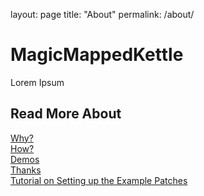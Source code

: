 layout: page
title: "About"
permalink: /about/
<h1> MagicMappedKettle </h1>
Lorem Ipsum

<h2> Read More About </h2>
<a href="https://kaseypocius.github.io/MUMT306-MagicMappedKettle/docs/why"> Why?</a><br>
<a href="https://kaseypocius.github.io/MUMT306-MagicMappedKettle/docs/how"> How?</a><br>
<a href="https://kaseypocius.github.io/MUMT306-MagicMappedKettle/docs/demos"> Demos</a><br>
<a href="https://kaseypocius.github.io/MUMT306-MagicMappedKettle/docs/thanks"> Thanks</a><br>
<a href="https://kaseypocius.github.io/MUMT306-MagicMappedKettle/docstutorial"> Tutorial on Setting up the Example Patches</a>
